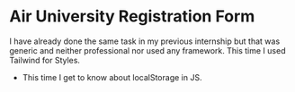# Air University Registration Form
I have already done the same task in my previous internship but that was generic and neither professional nor used any framework.
This time I used Tailwind for Styles.
- This time I get to know about localStorage in JS.